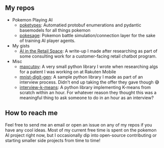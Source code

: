 ## My repos
- Pokemon Playing AI
  - [poketypes](https://github.com/trevorWieland/poketypes): Automatied protobuf enumerations and pydantic basemodels for all things pokemon
  - [pokesage](https://github.com/trevorWieland/pokesage): Pokemon battle simulation/connection layer for the sake of training AI player agents.
- My gists
  - [AI in the Retail Space](https://gist.github.com/trevorWieland/f6c22b97b4ada10bca63998f3b52dd9f): A write-up I made after researching as part of some consulting work for a customer-facing retail chatbot program.
- Misc
  - [maxcutpy](https://github.com/trevorWieland/maxcutpy): A very small python library I wrote when researching algs for a patent I was working on at Rakuten Mobile
  - [mnist-digit-gen](https://github.com/trevorWieland/mnist-digit-gen): A sample python library I made as part of an interview process. Didn't end up taking the offer they gave though 😅
  - [interview-k-means](https://github.com/trevorWieland/interview-k-means): A python library implementing K-means from scratch within an hour. For whatever reason they thought this was a meaningful thing to ask someone to do in an hour as an interview?

## How to reach me
Feel free to send me an email or open an issue on any of my repos if you have any cool ideas. Most of my current free time is spent on the pokemon AI project right now, but I occasionally dip into open-source contributing or starting smaller side projects from time to time!
